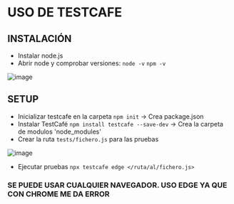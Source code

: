# USO DE TESTCAFE
## INSTALACIÓN
- Instalar node.js
- Abrir node y comprobar versiones:
`node -v`
`npm -v`

![image](https://github.com/user-attachments/assets/7958d34f-f98e-49c5-bb59-129709889a75)

## SETUP

- Inicializar testcafe en la carpeta `npm init` -> Crea package.json
- Instalar TestCafé `npm install testcafe --save-dev` -> Crea la carpeta de modulos 'node_modules'
- Crear la ruta `tests/fichero.js` para las pruebas

![image](https://github.com/user-attachments/assets/f628d18c-2909-440e-b9b0-11f3d1fe1424)

- Ejecutar pruebas `npx testcafe edge </ruta/al/fichero.js>`


### SE PUEDE USAR CUALQUIER NAVEGADOR. USO EDGE YA QUE CON CHROME ME DA ERROR
